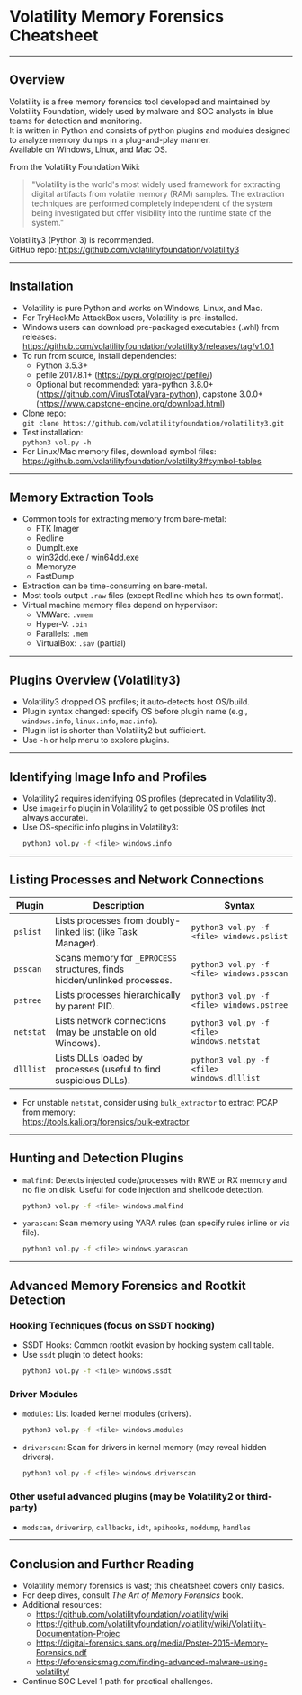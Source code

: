 
# Volatility Memory Forensics Cheatsheet

---

## Overview
Volatility is a free memory forensics tool developed and maintained by Volatility Foundation, widely used by malware and SOC analysts in blue teams for detection and monitoring.  
It is written in Python and consists of python plugins and modules designed to analyze memory dumps in a plug-and-play manner.  
Available on Windows, Linux, and Mac OS.

From the Volatility Foundation Wiki:  
> "Volatility is the world's most widely used framework for extracting digital artifacts from volatile memory (RAM) samples. The extraction techniques are performed completely independent of the system being investigated but offer visibility into the runtime state of the system."

Volatility3 (Python 3) is recommended.  
GitHub repo: https://github.com/volatilityfoundation/volatility3

---

## Installation
- Volatility is pure Python and works on Windows, Linux, and Mac.
- For TryHackMe AttackBox users, Volatility is pre-installed.
- Windows users can download pre-packaged executables (.whl) from releases:  
  https://github.com/volatilityfoundation/volatility3/releases/tag/v1.0.1
- To run from source, install dependencies:
  - Python 3.5.3+
  - pefile 2017.8.1+ (https://pypi.org/project/pefile/)
  - Optional but recommended: yara-python 3.8.0+ (https://github.com/VirusTotal/yara-python), capstone 3.0.0+ (https://www.capstone-engine.org/download.html)
- Clone repo:  
  `git clone https://github.com/volatilityfoundation/volatility3.git`
- Test installation:  
  `python3 vol.py -h`
- For Linux/Mac memory files, download symbol files:  
  https://github.com/volatilityfoundation/volatility3#symbol-tables

---

## Memory Extraction Tools
- Common tools for extracting memory from bare-metal:
  - FTK Imager
  - Redline
  - DumpIt.exe
  - win32dd.exe / win64dd.exe
  - Memoryze
  - FastDump
- Extraction can be time-consuming on bare-metal.
- Most tools output `.raw` files (except Redline which has its own format).
- Virtual machine memory files depend on hypervisor:
  - VMWare: `.vmem`
  - Hyper-V: `.bin`
  - Parallels: `.mem`
  - VirtualBox: `.sav` (partial)

---

## Plugins Overview (Volatility3)
- Volatility3 dropped OS profiles; it auto-detects host OS/build.
- Plugin syntax changed: specify OS before plugin name (e.g., `windows.info`, `linux.info`, `mac.info`).
- Plugin list is shorter than Volatility2 but sufficient.
- Use `-h` or help menu to explore plugins.

---

## Identifying Image Info and Profiles
- Volatility2 requires identifying OS profiles (deprecated in Volatility3).
- Use `imageinfo` plugin in Volatility2 to get possible OS profiles (not always accurate).
- Use OS-specific info plugins in Volatility3:
  ```bash
  python3 vol.py -f <file> windows.info
  ```

---

## Listing Processes and Network Connections

| Plugin     | Description                                                                 | Syntax                                    |
|------------|-----------------------------------------------------------------------------|-------------------------------------------|
| `pslist`   | Lists processes from doubly-linked list (like Task Manager).                | `python3 vol.py -f <file> windows.pslist`|
| `psscan`   | Scans memory for `_EPROCESS` structures, finds hidden/unlinked processes.   | `python3 vol.py -f <file> windows.psscan`|
| `pstree`   | Lists processes hierarchically by parent PID.                              | `python3 vol.py -f <file> windows.pstree`|
| `netstat`  | Lists network connections (may be unstable on old Windows).                 | `python3 vol.py -f <file> windows.netstat`|
| `dlllist`  | Lists DLLs loaded by processes (useful to find suspicious DLLs).             | `python3 vol.py -f <file> windows.dlllist`|

- For unstable `netstat`, consider using `bulk_extractor` to extract PCAP from memory:  
  https://tools.kali.org/forensics/bulk-extractor

---

## Hunting and Detection Plugins
- `malfind`: Detects injected code/processes with RWE or RX memory and no file on disk. Useful for code injection and shellcode detection.  
  ```bash
  python3 vol.py -f <file> windows.malfind
  ```
- `yarascan`: Scan memory using YARA rules (can specify rules inline or via file).  
  ```bash
  python3 vol.py -f <file> windows.yarascan
  ```

---

## Advanced Memory Forensics and Rootkit Detection

### Hooking Techniques (focus on SSDT hooking)
- SSDT Hooks: Common rootkit evasion by hooking system call table.
- Use `ssdt` plugin to detect hooks:  
  ```bash
  python3 vol.py -f <file> windows.ssdt
  ```

### Driver Modules
- `modules`: List loaded kernel modules (drivers).  
  ```bash
  python3 vol.py -f <file> windows.modules
  ```
- `driverscan`: Scan for drivers in kernel memory (may reveal hidden drivers).  
  ```bash
  python3 vol.py -f <file> windows.driverscan
  ```

### Other useful advanced plugins (may be Volatility2 or third-party)
- `modscan`, `driverirp`, `callbacks`, `idt`, `apihooks`, `moddump`, `handles`

---

## Conclusion and Further Reading
- Volatility memory forensics is vast; this cheatsheet covers only basics.
- For deep dives, consult *The Art of Memory Forensics* book.
- Additional resources:
  - https://github.com/volatilityfoundation/volatility/wiki
  - https://github.com/volatilityfoundation/volatility/wiki/Volatility-Documentation-Projec
  - https://digital-forensics.sans.org/media/Poster-2015-Memory-Forensics.pdf
  - https://eforensicsmag.com/finding-advanced-malware-using-volatility/
- Continue SOC Level 1 path for practical challenges.
